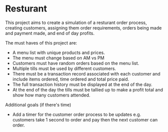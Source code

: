 # Resturant

This project aims to create a simulation of a resturant order process, creating customers, assigning them order requirements, orders being made and payment made,
and end of day profits.


The must haves of this project are:
- A menu list with unique products and prices.
- The menu must change based on AM vs PM
- Customers must have random orders based on the menu list.
- Multiple tills must be used by different customers.
- There must be a transaction record associated with each customer and include items ordered, time ordered and total price paid.
- The full transaction history must be displayed at the end of the day.
- At the end of the day the tills must be tallied up to make a profit total and show how many customers attended.

Additional goals (if there's time)
- Add a timer for the customer order process to be updates e.g. customers take 1 second to order and pay then the next customer can order.
